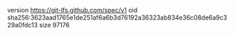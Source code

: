 version https://git-lfs.github.com/spec/v1
oid sha256:3623aad1765e1de251af6a6b3d76192a36323ab834e36c08de6a9c329a0fdc13
size 97176
